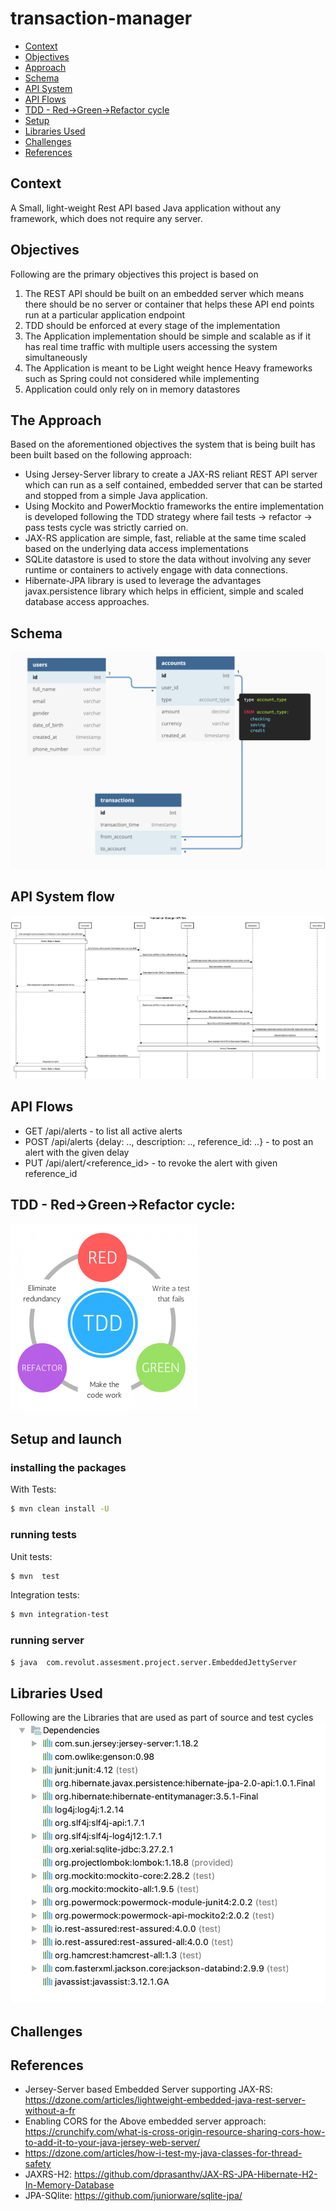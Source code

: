 # transaction-manager

* [Context](#context)
* [Objectives](#objectives)
* [Approach](#the-approach)
* [Schema](#schema)
* [API System](#api-system-flow)
* [API Flows](#api-flows)
* [TDD - Red->Green->Refactor cycle](#tdd---red->green->refactor-cycle:)
* [Setup](#setup-and-launch)
* [Libraries Used](#libraries-used)
* [Challenges](#challenges)
* [References](#references)

## Context
A Small, light-weight Rest API based Java application without any framework, which does not require any server.

## Objectives
Following are the primary objectives this project is based on
1. The REST API should be built on an embedded server which means there should be no server or container that helps these API end points run at a particular application endpoint
2. TDD should be enforced at every stage of the implementation
3. The Application implementation should be simple and scalable as if it has real time traffic with multiple users accessing the system simultaneously
4. The Application is meant to be Light weight hence Heavy frameworks such as Spring could not considered while implementing
5. Application could only rely on in memory datastores

## The Approach
Based on the aforementioned objectives the system that is being built has been built based on the following approach:
- Using Jersey-Server library to create a JAX-RS reliant REST API server which can run as a self contained, embedded server that can be started and stopped from a simple Java application.
- Using Mockito and PowerMocktio frameworks the entire implementation is developed following the TDD strategy where fail tests -> refactor -> pass tests cycle was strictly carried on.
- JAX-RS application are simple, fast, reliable at the same time scaled based on the underlying data access implementations
- SQLite datastore is used to store the data without involving any sever runtime or containers to actively engage with data connections.
- Hibernate-JPA library is used to leverage the advantages javax.persistence library which helps in efficient, simple and scaled database access approaches.


## Schema
![Schema Diagram](transaction-manager-schema.png)

## API System flow
![Flow Diagram](api-system-flow.png)


## API Flows
- GET /api/alerts  - to list all active alerts
- POST /api/alerts {delay: .., description: .., reference_id: ..} - to post an alert with the given delay
- PUT /api/alert/<reference_id> - to revoke the alert with given reference_id


## TDD - Red->Green->Refactor cycle:
![TDD Diagram](red-green-refactor.png)

## Setup and launch

### installing the packages
With Tests: 
```bash
$ mvn clean install -U
```

### running tests
Unit tests: 
```bash
$ mvn  test
```
Integration tests: 
```bash
$ mvn integration-test
```

### running server
```bash
$ java  com.revolut.assesment.project.server.EmbeddedJettyServer
 ```

## Libraries Used
Following are the Libraries that are used as part of source and test cycles
![Dependency Diagram](dependency-libraries.png)


## Challenges

## References
- Jersey-Server based Embedded Server supporting JAX-RS: https://dzone.com/articles/lightweight-embedded-java-rest-server-without-a-fr
- Enabling CORS for the Above embedded server approach: https://crunchify.com/what-is-cross-origin-resource-sharing-cors-how-to-add-it-to-your-java-jersey-web-server/
- https://dzone.com/articles/how-i-test-my-java-classes-for-thread-safety
- JAXRS-H2: https://github.com/dprasanthv/JAX-RS-JPA-Hibernate-H2-In-Memory-Database
- JPA-SQlite: https://github.com/juniorware/sqlite-jpa/